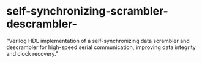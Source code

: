 # self-synchronizing-scrambler-descrambler-
 "Verilog HDL implementation of a self-synchronizing data scrambler and descrambler for high-speed serial communication, improving data integrity and clock recovery."

